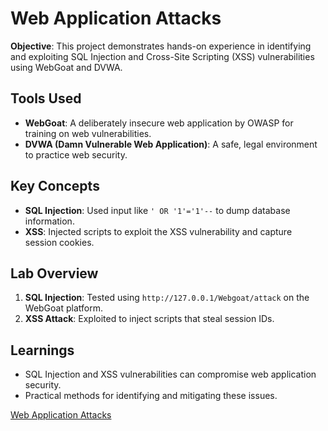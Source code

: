 # Web Application Attacks
**Objective**: This project demonstrates hands-on experience in identifying and exploiting SQL Injection and Cross-Site Scripting (XSS) vulnerabilities using WebGoat and DVWA.

## Tools Used
- **WebGoat**: A deliberately insecure web application by OWASP for training on web vulnerabilities.
- **DVWA (Damn Vulnerable Web Application)**: A safe, legal environment to practice web security.

## Key Concepts
- **SQL Injection**: Used input like `' OR '1'='1'--` to dump database information.
- **XSS**: Injected scripts to exploit the XSS vulnerability and capture session cookies.

## Lab Overview
1. **SQL Injection**: Tested using `http://127.0.0.1/Webgoat/attack` on the WebGoat platform.
2. **XSS Attack**: Exploited to inject scripts that steal session IDs.

## Learnings
- SQL Injection and XSS vulnerabilities can compromise web application security.
- Practical methods for identifying and mitigating these issues.

[Web Application Attacks](https://github.com/user-attachments/files/17549614/Analyzing.Types.of.Web.Application.Attacks.docx)
